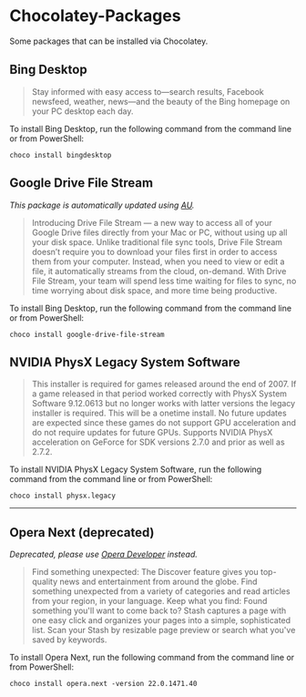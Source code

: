 # Chocolatey-Packages

Some packages that can be installed via Chocolatey.

## Bing Desktop

> Stay informed with easy access to—search results, Facebook newsfeed, weather, news—and the beauty of the Bing homepage on your PC desktop each day.

To install Bing Desktop, run the following command from the command line or from PowerShell:

`choco install bingdesktop`

## Google Drive File Stream

_This package is automatically updated using [AU](https://github.com/majkinetor/au)._

> Introducing Drive File Stream — a new way to access all of your Google Drive files directly from your Mac or PC, without using up all your disk space. Unlike traditional file sync tools, Drive File Stream doesn’t require you to download your files first in order to access them from your computer. Instead, when you need to view or edit a file, it automatically streams from the cloud, on-demand. With Drive File Stream, your team will spend less time waiting for files to sync, no time worrying about disk space, and more time being productive.

To install Bing Desktop, run the following command from the command line or from PowerShell:

`choco install google-drive-file-stream`

## NVIDIA PhysX Legacy System Software

> This installer is required for games released around the end of 2007. If a game released in that period worked correctly with PhysX System Software 9.12.0613 but no longer works with latter versions the legacy installer is required. This will be a onetime install. No future updates are expected since these games do not support GPU acceleration and do not require updates for future GPUs. Supports NVIDIA PhysX acceleration on GeForce for SDK versions 2.7.0 and prior as well as 2.7.2.

To install NVIDIA PhysX Legacy System Software, run the following command from the command line or from PowerShell:

`choco install physx.legacy`

---

## Opera Next (deprecated)

_Deprecated, please use [Opera Developer](https://chocolatey.org/packages/opera-developer) instead._

> Find something unexpected: The Discover feature gives you top-quality news and entertainment from around the globe. Find something unexpected from a variety of categories and read articles from your region, in your language. Keep what you find: Found something you'll want to come back to? Stash captures a page with one easy click and organizes your pages into a simple, sophisticated list. Scan your Stash by resizable page preview or search what you've saved by keywords.

To install Opera Next, run the following command from the command line or from PowerShell:

`choco install opera.next -version 22.0.1471.40`
